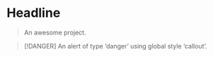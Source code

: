 # Headline

> An awesome project.


> [!DANGER]
> An alert of type ‘danger’ using global style ‘callout’.
